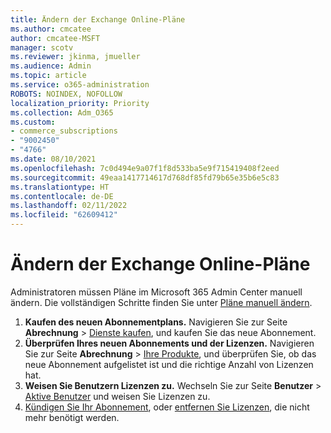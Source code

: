 ```yaml
---
title: Ändern der Exchange Online-Pläne
ms.author: cmcatee
author: cmcatee-MSFT
manager: scotv
ms.reviewer: jkinma, jmueller
ms.audience: Admin
ms.topic: article
ms.service: o365-administration
ROBOTS: NOINDEX, NOFOLLOW
localization_priority: Priority
ms.collection: Adm_O365
ms.custom:
- commerce_subscriptions
- "9002450"
- "4766"
ms.date: 08/10/2021
ms.openlocfilehash: 7c0d494e9a07f1f8d533ba5e9f715419408f2eed
ms.sourcegitcommit: 49eaa1417714617d768df85fd79b65e35b6e5c83
ms.translationtype: HT
ms.contentlocale: de-DE
ms.lasthandoff: 02/11/2022
ms.locfileid: "62609412"
---
```

# <a name="change-exchange-online-plans"></a>Ändern der Exchange Online-Pläne

Administratoren müssen Pläne im Microsoft 365 Admin Center manuell ändern. Die vollständigen Schritte finden Sie unter [Pläne manuell ändern](https://docs.microsoft.com/microsoft-365/commerce/subscriptions/change-plans-manually).

1. **Kaufen des neuen Abonnementplans.** Navigieren Sie zur Seite **Abrechnung** > [Dienste kaufen](https://go.microsoft.com/fwlink/p/?linkid=868433), und kaufen Sie das neue Abonnement.
2. **Überprüfen Ihres neuen Abonnements und der Lizenzen.** Navigieren Sie zur Seite **Abrechnung** > [Ihre Produkte](https://go.microsoft.com/fwlink/p/?linkid=842054), und überprüfen Sie, ob das neue Abonnement aufgelistet ist und die richtige Anzahl von Lizenzen hat.
3. **Weisen Sie Benutzern Lizenzen zu.** Wechseln Sie zur Seite **Benutzer** > [Aktive Benutzer](https://go.microsoft.com/fwlink/p/?linkid=834822) und weisen Sie Lizenzen zu.
4. [Kündigen Sie Ihr Abonnement](https://docs.microsoft.com/microsoft-365/commerce/subscriptions/cancel-your-subscription), oder [entfernen Sie Lizenzen](https://docs.microsoft.com/microsoft-365/commerce/licenses/buy-licenses), die nicht mehr benötigt werden.